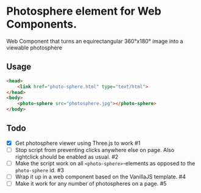 Photosphere element for Web Components.
============

Web Component that turns an equirectangular 360°x180° image into a viewable photosphere

## Usage
```html
<head>
    <link href="photo-sphere.html" type="text/html">
</head>
<body>
    <photo-sphere src="photosphere.jpg"></photo-sphere>
</body>
```

## Todo

* [x] Get photosphere viewer using Three.js to work #1
* [ ] Stop script from preventing clicks anywhere else on page. Also rightclick should be enabled as usual. #2
* [ ] Make the script work on all `<photo-sphere>`-elements as opposed to the `photo-sphere` id. #3
* [ ] Wrap it up in a web component based on the VanillaJS template. #4
* [ ] Make it work for any number of photospheres on a page. #5